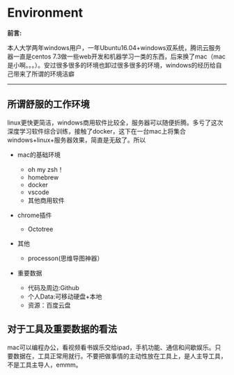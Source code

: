 # Environment

__前言:__

本人大学两年windows用户，一年Ubuntu16.04+windows双系统，腾讯云服务器一直是centos 7.3做一些web开发和机器学习一类的东西，后来换了mac（mac是小啊。。。）。安过很多很多的环境也卸过很多很多的环境，windows的经历给自己带来了所谓的环境洁癖

------------------

## 所谓舒服的工作环境

linux更快更简洁，windows商用软件比较全，服务器可以随便折腾。多亏了这次深度学习软件综合训练，接触了docker，这下在一台mac上将集合windows+linux+服务器效果，简直是无敌了。所以

* mac的基础环境
    * oh my zsh！
    * homebrew
    * docker
    * vscode
    * 其他商用软件

* chrome插件
    * Octotree
* 其他
    * processon(思维导图神器）

* 重要数据
    * 代码及周边:Github
    * 个人Data:可移动硬盘+本地
    * 资源：百度云盘


## 对于工具及重要数据的看法

mac可以编程办公，看视频看书娱乐交给ipad，手机功能、通信和间歇娱乐。只要数据在，工具正常用就行。不要把做事情的主动性放在工具上，是人主导工具，不是工具主导人，emmm。
